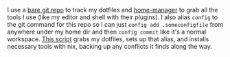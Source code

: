I use a [bare git repo](https://www.atlassian.com/git/tutorials/dotfiles) to
track my dotfiles and [home-manager](https://nixos.wiki/wiki/Home_Manager) to
grab all the tools I use (like my editor and shell with their plugins). I also
alias `config` to the git command for this repo so I can just
`config add .someconfigfile` from anywhere under my home dir and then
`config commit` like it's a normal workspace.
[This script](/.config/scripts/setup.sh) grabs my dotfiles, sets up that alias,
and installs necessary tools with nix, backing up any conflicts it finds along
the way.
